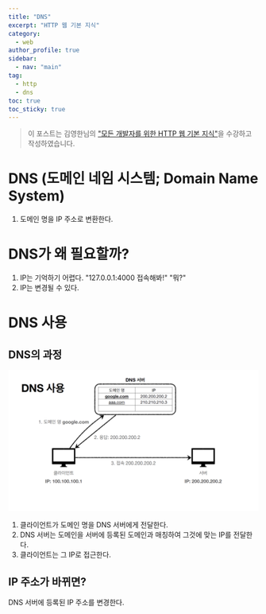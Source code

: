 ```yaml
---
title: "DNS"
excerpt: "HTTP 웹 기본 지식"
category: 
  - web
author_profile: true
sidebar:
  - nav: "main" 
tag:
  - http
  - dns
toc: true
toc_sticky: true
---
```

> 이 포스트는 김영한님의 ["모든 개발자를 위한 HTTP 웹 기본 지식"](https://www.inflearn.com/course/http-%EC%9B%B9-%EB%84%A4%ED%8A%B8%EC%9B%8C%ED%81%AC)을 수강하고 작성하였습니다.  

# DNS (도메인 네임 시스템; Domain Name System)
1. 도메인 명을 IP 주소로 변환한다.

# DNS가 왜 필요할까?
1. IP는 기억하기 어렵다. "127.0.0.1:4000 접속해봐!" "뭐?"
2. IP는 변경될 수 있다.

# DNS 사용
## DNS의 과정
![dns](/assets/images/page/web/2021-12-23_dns.png)
1. 클라이언트가 도메인 명을 DNS 서버에게 전달한다.
2. DNS 서버는 도메인을 서버에 등록된 도메인과 매칭하여 그것에 맞는 IP를 전달한다.
3. 클라이언트는 그 IP로 접근한다.

## IP 주소가 바뀌면?
DNS 서버에 등록된 IP 주소를 변경한다.